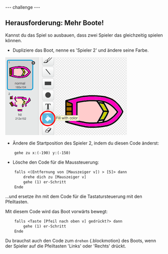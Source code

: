 --- challenge ---

## Herausforderung: Mehr Boote!
Kannst du das Spiel so ausbauen, dass zwei Spieler das gleichzeitig spielen können.

+ Dupliziere das Boot, nenne es 'Spieler 2' und ändere seine Farbe.

![screenshot](images/boat-p2.png)

+ Ändere die Startposition des Spieler 2, indem du diesen Code änderst:

```blocks
	gehe zu x:(-190) y:(-150)
```

+ Lösche den Code für die Maussteuerung:

```blocks
	falls <(Entfernung von [Mauszeiger v]) > [5]> dann
   		drehe dich zu [Mauszeiger v]
   		gehe (1) er-Schritt
	Ende
```

...und ersetze ihn mit dem Code für die Tastatursteuerung mit den Pfeiltasten.

Mit diesem Code wird das Boot vorwärts bewegt:

```blocks
	falls <Taste [Pfeil nach oben v] gedrückt?> dann
   		gehe (1) er-Schritt
	Ende
```

Du brauchst auch den Code zum `drehen` {.blockmotion} des Boots, wenn der Spieler auf die Pfeiltasten 'Links' oder 'Rechts' drückt.
